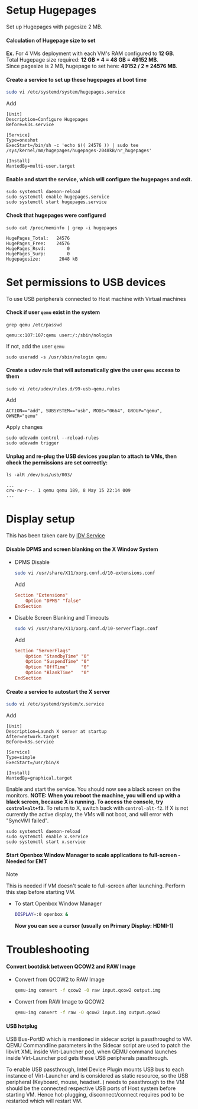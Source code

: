 # Setup Hugepages
Set up Hugepages with pagesize 2 MB.

#### Calculation of Hugepage size to set
**Ex.** For 4 VMs deployment with each VM's RAM configured to **12 GB**.\
Total Hugepage size required: **12 GB * 4 = 48 GB = 49152 MB**.\
Since pagesize is 2 MB, hugepage to set here: **49152 / 2 = 24576 MB**.

#### Create a service to set up these hugepages at boot time
```sh
sudo vi /etc/systemd/system/hugepages.service
```
Add
```
[Unit]
Description=Configure Hugepages
Before=k3s.service

[Service]
Type=oneshot
ExecStart=/bin/sh -c 'echo $(( 24576 )) | sudo tee /sys/kernel/mm/hugepages/hugepages-2048kB/nr_hugepages'

[Install]
WantedBy=multi-user.target
```

#### Enable and start the service, which will configure the hugepages and exit.
```
sudo systemctl daemon-reload
sudo systemctl enable hugepages.service
sudo systemctl start hugepages.service
```

#### Check that hugepages were configured
```
sudo cat /proc/meminfo | grep -i hugepages
```
```
HugePages_Total:   24576
HugePages_Free:    24576
HugePages_Rsvd:        0
HugePages_Surp:        0
Hugepagesize:       2048 kB
```

# Set permissions to USB devices
To use USB peripherals connected to Host machine with Virtual machines

#### Check if user `qemu` exist in the system
```
grep qemu /etc/passwd
```
```
qemu:x:107:107:qemu user:/:/sbin/nologin
```
If not, add the user `qemu`
```
sudo useradd -s /usr/sbin/nologin qemu
```

#### Create a udev rule that will automatically give the user `qemu` access to them
```
sudo vi /etc/udev/rules.d/99-usb-qemu.rules
```
Add
```
ACTION=="add", SUBSYSTEM=="usb", MODE="0664", GROUP="qemu", OWNER="qemu"
```
Apply changes
```
sudo udevadm control --reload-rules
sudo udevadm trigger
```
#### Unplug and re-plug the USB devices you plan to attach to VMs, then check the permissions are set correctly:
```
ls -alR /dev/bus/usb/003/
```
```
...
crw-rw-r--. 1 qemu qemu 189, 8 May 15 22:14 009
...
```

# Display setup

This has been taken care by [IDV Service](../../idv-services/README.md)

#### Disable DPMS and screen blanking on the X Window System

-   DPMS Disable
    ```sh
    sudo vi /usr/share/X11/xorg.conf.d/10-extensions.conf
    ```
    Add
    ```conf
    Section "Extensions"
        Option "DPMS" "false"
    EndSection
    ```

-   Disable Screen Blanking and Timeouts
    ```sh
    sudo vi /usr/share/X11/xorg.conf.d/10-serverflags.conf
    ```
    Add
    ```conf
    Section "ServerFlags"
        Option "StandbyTime" "0"
        Option "SuspendTime" "0"
        Option "OffTime"     "0"
        Option "BlankTime"   "0"
    EndSection
    ```


#### Create a service to autostart the X server
```sh
sudo vi /etc/systemd/system/x.service
```
Add
```
[Unit]
Description=Launch X server at startup
After=network.target
Before=k3s.service

[Service]
Type=simple
ExecStart=/usr/bin/X

[Install]
WantedBy=graphical.target
```

Enable and start the service. You should now see a black screen on the monitors.
**NOTE: When you reboot the machine, you will end up with a black screen, because X is running. To access the console, try `control+alt+f3`.** To return to X, switch back with `control-alt-f2`. If X is not currently the active display, the VMs will not boot, and will error with "SyncVMI failed".
```
sudo systemctl daemon-reload
sudo systemctl enable x.service
sudo systemctl start x.service
```

#### Start Openbox Window Manager to scale applications to full-screen - Needed for EMT
> [!Note]
> This is needed if VM doesn't scale to full-screen after launching.
> Perform this step before starting VM.

-   To start Openbox Window Manager
    ```sh
    DISPLAY=:0 openbox &
    ```
    **Now you can see a cursor (usually on Primary Display: HDMI-1)**

# Troubleshooting

#### Convert bootdisk between QCOW2 and RAW Image
-   Convert from QCOW2 to RAW Image
    ```sh
    qemu-img convert -f qcow2 -O raw input.qcow2 output.img
    ```
-   Convert from RAW Image to QCOW2
    ```sh
    qemu-img convert -f raw -O qcow2 input.img output.qcow2
    ```

#### USB hotplug
USB Bus-PortID which is mentioned in sidecar script is passthroughd to VM. QEMU Commandline parameters in the Sidecar script are used to patch the libvirt XML inside Virt-Launcher pod, when QEMU command launches inside Virt-Launcher pod gets these USB peripherals passthrough.

To enable USB passthrough, Intel Device Plugin mounts USB bus to each instance of Virt-Launcher and is considered as static resource, so the USB peripheral (Keyboard, mouse, headset..) needs to passthrough to the VM should be the connected respective USB ports of Host system before starting VM. Hence hot-plugging, disconnect/connect requires pod to be restarted which will restart VM.
